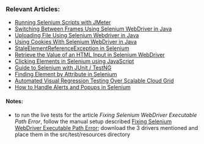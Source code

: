 ### Relevant Articles:
- [Running Selenium Scripts with JMeter](https://www.baeldung.com/selenium-jmeter)
- [Switching Between Frames Using Selenium WebDriver in Java](https://www.baeldung.com/java-selenium-change-frames)
- [Uploading File Using Selenium Webdriver in Java](https://www.baeldung.com/java-selenium-upload-file)
- [Using Cookies With Selenium WebDriver in Java](https://www.baeldung.com/java-selenium-webdriver-cookies)
- [StaleElementReferenceException in Selenium](https://www.baeldung.com/selenium-staleelementreferenceexception)
- [Retrieve the Value of an HTML Input in Selenium WebDriver](https://www.baeldung.com/java-selenium-html-input-value)
- [Clicking Elements in Selenium using JavaScript](https://www.baeldung.com/java-selenium-javascript)
- [Guide to Selenium with JUnit / TestNG](http://www.baeldung.com/java-selenium-with-junit-and-testng)
- [Finding Element by Attribute in Selenium](https://www.baeldung.com/selenium-find-element-by-attribute)
- [Automated Visual Regression Testing Over Scalable Cloud Grid](https://www.baeldung.com/automated-visual-regression-testing)
- [How to Handle Alerts and Popups in Selenium](https://www.baeldung.com/java-selenium-handle-alerts-popups)


#### Notes:
- to run the live tests for the article *Fixing Selenium WebDriver Executable Path Error*, follow the manual setup described
  [Fixing Selenium WebDriver Executable Path Error](https://www.baeldung.com/java-selenium-webdriver-path-error#manual-setup); download the 3
  drivers mentioned and place them in the src/test/resources directory 

